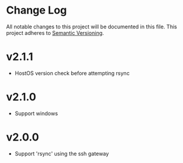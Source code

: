 # Change Log

All notable changes to this project will be documented in this file.
This project adheres to [Semantic Versioning](http://semver.org/).

# v2.1.1

* HostOS version check before attempting rsync

# v2.1.0

* Support windows

# v2.0.0

* Support 'rsync' using the ssh gateway

